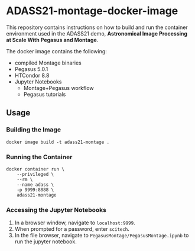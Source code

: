 # ADASS21-montage-docker-image

This repository contains instructions on how to build and run the container environment
used in the ADASS21 demo, **Astronomical Image Processing at Scale With Pegasus
and Montage**.

The docker image contains the following:
- compiled Montage binaries
- Pegasus 5.0.1
- HTCondor 8.8
- Jupyter Notebooks
    - Montage+Pegasus workflow
    - Pegasus tutorials

## Usage

### Building the Image

```
docker image build -t adass21-montage .
```

### Running the Container

```
docker container run \
    --privileged \
    --rm \
    --name adass \
    -p 9999:8888 \
    adass21-montage
```

### Accessing the Jupyter Notebooks

1. In a browser window, navigate to `localhost:9999`. 
2. When prompted for a password, enter `scitech`.
3. In the file browser, navigate to `PegasusMontage/PegasusMontage.ipynb` to
    run the jupyter notebook.

